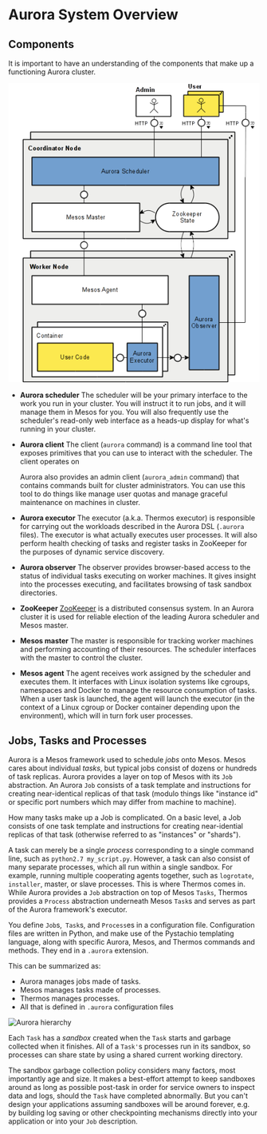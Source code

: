 Aurora System Overview
======================




Components
----------

It is important to have an understanding of the components that make up
a functioning Aurora cluster.

![Aurora Components](../images/components.png)

* **Aurora scheduler**
  The scheduler will be your primary interface to the work you run in your cluster.  You will
  instruct it to run jobs, and it will manage them in Mesos for you.  You will also frequently use
  the scheduler's read-only web interface as a heads-up display for what's running in your cluster.

* **Aurora client**
  The client (`aurora` command) is a command line tool that exposes primitives that you can use to
  interact with the scheduler. The client operates on

  Aurora also provides an admin client (`aurora_admin` command) that contains commands built for
  cluster administrators.  You can use this tool to do things like manage user quotas and manage
  graceful maintenance on machines in cluster.

* **Aurora executor**
  The executor (a.k.a. Thermos executor) is responsible for carrying out the workloads described in
  the Aurora DSL (`.aurora` files).  The executor is what actually executes user processes.  It will
  also perform health checking of tasks and register tasks in ZooKeeper for the purposes of dynamic
  service discovery.

* **Aurora observer**
  The observer provides browser-based access to the status of individual tasks executing on worker
  machines.  It gives insight into the processes executing, and facilitates browsing of task sandbox
  directories.

* **ZooKeeper**
  [ZooKeeper](http://zookeeper.apache.org) is a distributed consensus system.  In an Aurora cluster
  it is used for reliable election of the leading Aurora scheduler and Mesos master.

* **Mesos master**
  The master is responsible for tracking worker machines and performing accounting of their
  resources.  The scheduler interfaces with the master to control the cluster.

* **Mesos agent**
  The agent receives work assigned by the scheduler and executes them.  It interfaces with Linux
  isolation systems like cgroups, namespaces and Docker to manage the resource consumption of tasks.
  When a user task is launched, the agent will launch the executor (in the context of a Linux cgroup
  or Docker container depending upon the environment), which will in turn fork user processes.


Jobs, Tasks and Processes
--------------------------

Aurora is a Mesos framework used to schedule *jobs* onto Mesos. Mesos
cares about individual *tasks*, but typical jobs consist of dozens or
hundreds of task replicas. Aurora provides a layer on top of Mesos with
its `Job` abstraction. An Aurora `Job` consists of a task template and
instructions for creating near-identical replicas of that task (modulo
things like "instance id" or specific port numbers which may differ from
machine to machine).

How many tasks make up a Job is complicated. On a basic level, a Job consists of
one task template and instructions for creating near-idential replicas of that task
(otherwise referred to as "instances" or "shards").

A task can merely be a single *process* corresponding to a single
command line, such as `python2.7 my_script.py`. However, a task can also
consist of many separate processes, which all run within a single
sandbox. For example, running multiple cooperating agents together,
such as `logrotate`, `installer`, master, or slave processes. This is
where Thermos  comes in. While Aurora provides a `Job` abstraction on
top of Mesos `Tasks`, Thermos provides a `Process` abstraction
underneath Mesos `Task`s and serves as part of the Aurora framework's
executor.

You define `Job`s,` Task`s, and `Process`es in a configuration file.
Configuration files are written in Python, and make use of the Pystachio
templating language, along with specific Aurora, Mesos, and Thermos
commands and methods. They end in a `.aurora` extension.

This can be summarized as:

* Aurora manages jobs made of tasks.
* Mesos manages tasks made of processes.
* Thermos manages processes.
* All that is defined in `.aurora` configuration files

![Aurora hierarchy](../images/aurora_hierarchy.png)

Each `Task` has a *sandbox* created when the `Task` starts and garbage
collected when it finishes. All of a `Task'`s processes run in its
sandbox, so processes can share state by using a shared current working
directory.

The sandbox garbage collection policy considers many factors, most
importantly age and size. It makes a best-effort attempt to keep
sandboxes around as long as possible post-task in order for service
owners to inspect data and logs, should the `Task` have completed
abnormally. But you can't design your applications assuming sandboxes
will be around forever, e.g. by building log saving or other
checkpointing mechanisms directly into your application or into your
`Job` description.

